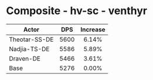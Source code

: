 # Composite - hv-sc - venthyr
| Actor | DPS | Increase |
|---|:---:|:---:|
|Theotar-SS-DE|5600|6.14%|
|Nadjia-TS-DE|5586|5.89%|
|Draven-DE|5466|3.61%|
|Base|5276|0.00%|
